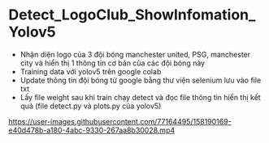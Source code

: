 # Detect_LogoClub_ShowInfomation_Yolov5

- Nhận diện logo của 3 đội bóng manchester united, PSG, manchester city và hiển thị 1 thông tin cơ bản của các đội bóng này
- Training data với yolov5 trên google colab
- Update thông tin đội bóng từ google bằng thư viện selenium lưu vào file txt
- Lấy file weight sau khi train chạy detect và đọc file thông tin hiển thị kết quả (file detect.py và plots.py của yolov5)

https://user-images.githubusercontent.com/77164495/158190169-e40d478b-a180-4abc-9330-267aa8b30028.mp4
